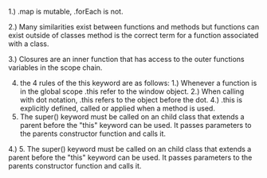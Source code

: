 1.) .map is mutable, .forEach is not.

2.) Many similarities exist between functions and methods but functions can exist outside of classes method is the correct term for a function associated with a class.

3.) Closures are an inner function that has access to the outer functions variables in the
scope chain.

4. the 4 rules of the this keyword are as follows:
    1.) Whenever a function is in the global scope .this refer to the window object.
    2.) When calling with dot notation, .this refers to the object before the dot.
    4.) .this is explicitly defined, called or applied when a method is used.
5. The super() keyword must be called on an child class that extends a parent before the "this" keyword can be used. It passes parameters to the parents constructor function and calls it.

4.) 5. The super() keyword must be called on an child class that extends a parent before the "this" keyword can be used. It passes parameters to the parents constructor function and calls it.
